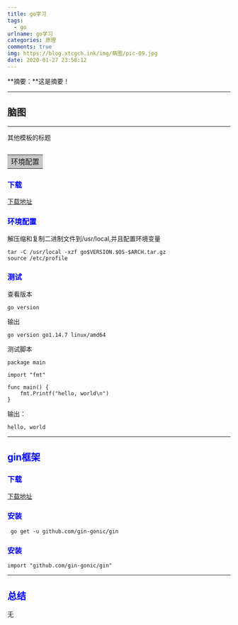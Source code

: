 ```yaml
---
title: go学习
tags:
  - go
urlname: go学习
categories: 原理
comments: true
img: https://blog.xtcgch.ink/img/萌图/pic-09.jpg
date: 2020-01-27 23:58:12
---
```


**摘要：**这是摘要！

<!--more-->

---

## 脑图

<!-- ![](脑图.png) -->


---

其他模板的标题

## <table><tr><td bgcolor=#C7C7C7>环境配置</td></tr></table>

### <font color=#0000FF >下载</font>

[下载地址](https://golang.google.cn/doc/install)

### <font color=#0000FF >环境配置</font>
解压缩和复制二进制文件到/usr/local,并且配置环境变量
```
tar -C /usr/local -xzf go$VERSION.$OS-$ARCH.tar.gz
source /etc/profile
```

### <font color=#0000FF >测试</font>

查看版本
```
go version
```

输出
```
go version go1.14.7 linux/amd64
```

测试脚本
```
package main

import "fmt"

func main() {
	fmt.Printf("hello, world\n")
}
```

输出：
```
hello, world
```


---

## <font color=#0000FF>gin框架</font>

### <font color=#0000FF >下载</font>
[下载地址](https://github.com/gin-gonic/gin)

### <font color=#0000FF >安装</font>
```
 go get -u github.com/gin-gonic/gin
```

### <font color=#0000FF >安装</font>

```
import "github.com/gin-gonic/gin"
```

---



## <font color=#0000FF>总结</font>

无
